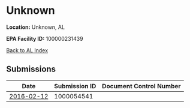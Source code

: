 # Unknown

**Location:** Unknown, AL

**EPA Facility ID:** 100000231439

[Back to AL Index](../../index.md)

## Submissions

| Date | Submission ID | Document Control Number |
|------|--------------|-------------------------|
| [2016-02-12](submissions/1000054541.md) | 1000054541 |  |
